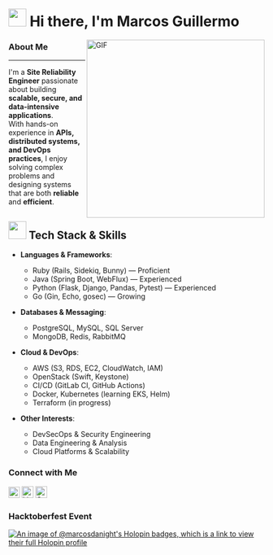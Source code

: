 # <img src="https://media.giphy.com/media/hvRJCLFzcasrR4ia7z/giphy.gif" width="35px" style="margin-bottom:-5px"/> Hi there, I'm Marcos Guillermo
<img align="right" alt="GIF" src="https://media3.giphy.com/media/v1.Y2lkPTc5MGI3NjExcWFvaXd6YTBkbTJ4bzFsZXo4eXd1dTFoanRnemJ4aDlyMTZoa3JpcyZlcD12MV9pbnRlcm5hbF9naWZfYnlfaWQmY3Q9Zw/2wGXK84nfEtR1JHe1H/giphy.gif" width="350" >

### About Me
---
I'm a **Site Reliability Engineer** passionate about building **scalable, secure, and data-intensive applications**.  
With hands-on experience in **APIs, distributed systems, and DevOps practices**, I enjoy solving complex problems and designing systems that are both **reliable** and **efficient**.


## <img src="https://media.giphy.com/media/QTfX9Ejfra3ZmNxh6B/giphy.gif" width="35px" style="margin-bottom:-5px"/> Tech Stack & Skills

- **Languages & Frameworks**:  
  - Ruby (Rails, Sidekiq, Bunny) — Proficient  
  - Java (Spring Boot, WebFlux) — Experienced  
  - Python (Flask, Django, Pandas, Pytest) — Experienced  
  - Go (Gin, Echo, gosec) — Growing  

- **Databases & Messaging**:  
  - PostgreSQL, MySQL, SQL Server  
  - MongoDB, Redis, RabbitMQ  

- **Cloud & DevOps**:  
  - AWS (S3, RDS, EC2, CloudWatch, IAM)  
  - OpenStack (Swift, Keystone)  
  - CI/CD (GitLab CI, GitHub Actions)  
  - Docker, Kubernetes (learning EKS, Helm)  
  - Terraform (in progress)  
- **Other Interests**:  
  - DevSecOps & Security Engineering  
  - Data Engineering & Analysis  
  - Cloud Platforms & Scalability
<!-- 
### Stats

![Marcos GitHub stats](https://github-readme-stats.vercel.app/api?username=MarcosDaNight&show_icons=true&bg_color=0000&text_color=AAA&hide_border=true&count_private=true)
[![GitHub Streak](https://streak-stats.demolab.com?user=MarcosDaNight&theme=neon_blurange&hide_border=true&background=DD272700&stroke=296ECA&ring=296ECA&fire=296ECA&sideNums=AAAAAA&dates=296ECA&currStreakNum=AAAAAA&currStreakLabel=AAAAAA&border=296ECA&sideLabels=AAAAAA)](https://git.io/streak-stats)
![Top Languages](https://github-readme-stats.vercel.app/api/top-langs/?username=MarcosDaNight&layout=compact&bg_color=0000&text_color=AAA&hide_border=true&count_private=true)
-->
### Connect with Me

[<img src="https://img.shields.io/github/followers/MarcosDaNight?label=Follow%20me&style=social" height="22" title="Follow me" />](https://github.com/MarcosDaNight) 
[<img src="https://img.shields.io/badge/-LinkedIn-%230077B5?style=for-the-badge&logo=linkedin&logoColor=white=https://www.linkedin.com/in/marcos-guillermo-de-s%C3%A1-cat%C3%A3o-cosson-b4a198193/" height="23" title="LinkedIn" />](https://www.linkedin.com/in/marcos-guillermo/)
[<img src="https://img.shields.io/badge/Gmail-D14836?style=for-the-badge&logo=gmail&logoColor=white" height="23" title="Gmail" />](mailto:marcos.cosson@ccc.ufcg.edu.br)
### Hacktoberfest Event

[![An image of @marcosdanight's Holopin badges, which is a link to view their full Holopin profile](https://holopin.me/marcosdanight)](https://holopin.io/@marcosdanight)




<!--
https://img.shields.io/badge/-Gmail-%23333?style=for-the-badge&logo=gmail&logoColor=Red
https://raw.githubusercontent.com/devicons/devicon/00f02ef57fb7601fd1ddcc2fe6fe670fef3ae3e4/icons/bash/bash-original.svg
https://raw.githubusercontent.com/devicons/devicon/master/icons/typescript/typescript-plain.svg
**MarcosDaNight/MarcosDaNight** is a ✨ _special_ ✨ repository because its `README.md` (this file) appears on your GitHub profile.

Here are some ideas to get you started:
<img src="https://i.pinimg.com/originals/5f/65/a9/5f65a9983b41c56fd86af99f4a8e1fbb.gif" width="35"> panda reading
- 🔭 I’m currently working on ...
- 🌱 I’m currently learning ...
- 👯 I’m looking to collaborate on ...
- 🤔 I’m looking for help with ...
- 💬 Ask me about ...
- 📫 How to reach me: https://img.shields.io/github/followers/MarcosDaNight?label=Follow%20me&style=social
- 😄 Pronouns: ...
- ⚡ Fun fact: ...
-->
